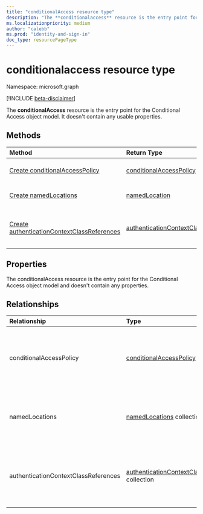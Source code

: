 ```yaml
---
title: "conditionalAccess resource type"
description: "The **conditionalaccess** resource is the entry point for the Conditinal Access object model. It doesn't contain any usable properties."
ms.localizationpriority: medium
author: "calebb"
ms.prod: "identity-and-sign-in"
doc_type: resourcePageType
---
```


# conditionalaccess resource type

Namespace: microsoft.graph

[!INCLUDE [beta-disclaimer](../../includes/beta-disclaimer.md)]

The **conditionalAccess** resource is the entry point for the Conditional Access object model. It doesn't contain any usable properties.


## Methods

| Method		   | Return Type	|Description|
|:---------------|:--------|:----------|
|[Create conditionalAccessPolicy](../api/conditionalaccessroot-post-policies.md) |[conditionalAccessPolicy](conditionalaccesspolicy.md)| Create a new **conditionalAccessPolicy** by posting to the conditionalAccessPolicy collection.|
|[Create namedLocations](../api/conditionalaccessroot-post-namedlocations.md) |[namedLocation](namedlocation.md)| Create a new **namedLocations** by posting to the namedLocations collection.|
|[Create authenticationContextClassReferences](../api/conditionalaccessroot-post-authenticationcontextclassreferences.md)|[authenticationContextClassReferences](authenticationcontextclassreference.md)|Create a new **authenticationContextClassReferences** by posting to authenticationContextClassReferences collection.|


## Properties

The conditionalAccess resource is the entry point for the Conditional Access object model and doesn't contain any properties.

## Relationships
| Relationship | Type	|Description|
|:---------------|:--------|:----------|
|conditionalAccessPolicy|[conditionalAccessPolicy](conditionalaccesspolicy.md) collection| Read-only. Nullable. Returns a collection of the specified Conditional Access policies.|
|namedLocations|[namedLocations](namedlocation.md) collection| Read-only. Nullable. Returns a collection of the specified named locations.|
|authenticationContextClassReferences|[authenticationContextClassReferences](authenticationcontextclassreference.md) collection|Read-only. Nullable. Returns a collection of the specified authentication context class references.|

<!-- uuid: 8fcb5dbc-d5aa-4681-8e31-b001d5168d79
2015-10-25 14:57:30 UTC -->
<!--
{
  "type": "#page.annotation",
  "description": "conditional access resource",
  "keywords": "",
  "section": "documentation",
  "tocPath": "",
  "suppressions": []
}
-->

